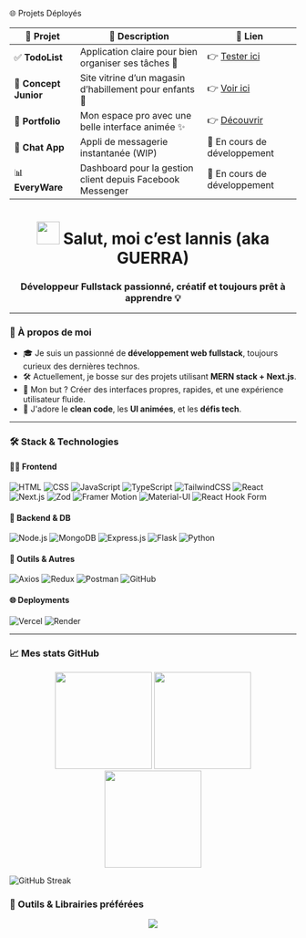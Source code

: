 
 🌐 Projets Déployés



| 🌟 Projet             | 🧾 Description                                               | 🔗 Lien                                                          |
|----------------------|-------------------------------------------------------------|------------------------------------------------------------------|
| ✅ **TodoList**       | Application claire pour bien organiser ses tâches 🧠         | 👉 [Tester ici](https://newtaskly.vercel.app/)                   |
| 🧒 **Concept Junior** | Site vitrine d’un magasin d’habillement pour enfants 👕     | 👉 [Voir ici](https://concept-junior.vercel.app/)                |
| 💼 **Portfolio**      | Mon espace pro avec une belle interface animée ✨            | 👉 [Découvrir](https://iannis-g-portfolio--one.vercel.app/)      |
| 💬 **Chat App**       | Appli de messagerie instantanée (WIP)                        | 🚧 En cours de développement                                     |
| 📊 **EveryWare**      | Dashboard pour la gestion client depuis Facebook Messenger   | 🚧 En cours de développement                                     |



<h1 align="center">
  <img src="https://media.giphy.com/media/hvRJCLFzcasrR4ia7z/giphy.gif" width="40"/> 
  Salut, moi c’est Iannis (aka GUERRA)
</h1>
<h3 align="center">Développeur Fullstack passionné, créatif et toujours prêt à apprendre 💡</h3>

---

### 🧠 À propos de moi

- 🎓 Je suis un passionné de **développement web fullstack**, toujours curieux des dernières technos.
- 🛠️ Actuellement, je bosse sur des projets utilisant **MERN stack + Next.js**.
- 🚀 Mon but ? Créer des interfaces propres, rapides, et une expérience utilisateur fluide.
- 🎯 J'adore le **clean code**, les **UI animées**, et les **défis tech**.

---

### 🛠️ Stack & Technologies

#### 👨‍💻 Frontend
![HTML](https://img.shields.io/badge/HTML5-%23E34F26.svg?style=for-the-badge&logo=html5&logoColor=white)
![CSS](https://img.shields.io/badge/CSS3-%231572B6.svg?style=for-the-badge&logo=css3&logoColor=white)
![JavaScript](https://img.shields.io/badge/JavaScript-%23F7DF1E.svg?style=for-the-badge&logo=javascript&logoColor=black)
![TypeScript](https://img.shields.io/badge/TypeScript-%23007ACC.svg?style=for-the-badge&logo=typescript&logoColor=white)
![TailwindCSS](https://img.shields.io/badge/TailwindCSS-%2338B2AC.svg?style=for-the-badge&logo=tailwind-css&logoColor=white)
![React](https://img.shields.io/badge/React-%2361DAFB.svg?style=for-the-badge&logo=react&logoColor=black)
![Next.js](https://img.shields.io/badge/Next.js-000000?logo=nextdotjs&logoColor=white&style=for-the-badge)
![Zod](https://img.shields.io/badge/Zod-8e75ff?style=for-the-badge&logo=data:image/svg+xml;base64,PHN2ZyBmaWxsPSIjZmZmIiB4bWxucz0iaHR0cDovL3d3dy53My5vcmcvMjAwMC9zdmciIHdpZHRoPSIyNCIgaGVpZ2h0PSIyNCI+PHJlY3Qgd2lkdGg9IjI0IiBoZWlnaHQ9IjI0IiByeD0iNCIgZmlsbD0iIzhlNzVmZiIvPjx0ZXh0IHg9IjgiIHk9IjE2IiBmb250LXNpemU9IjExIiBmaWxsPSIjZmZmIj5aPC90ZXh0Pjwvc3ZnPg==)
![Framer Motion](https://img.shields.io/badge/Framer--Motion-%235858FD?style=for-the-badge&logo=framer&logoColor=white)
![Material-UI](https://img.shields.io/badge/Material--UI-%230081CB.svg?style=for-the-badge&logo=mui&logoColor=white)
![React Hook Form](https://img.shields.io/badge/React%20Hook%20Form-ff69b4?style=for-the-badge&logo=reacthookform&logoColor=white)


#### 🧰 Backend & DB
![Node.js](https://img.shields.io/badge/Node.js-%23339933.svg?style=for-the-badge&logo=node.js&logoColor=white)
![MongoDB](https://img.shields.io/badge/MongoDB-%2347A248.svg?style=for-the-badge&logo=mongodb&logoColor=white)
![Express.js](https://img.shields.io/badge/Express.js-%23000000.svg?style=for-the-badge&logo=express&logoColor=white)
![Flask](https://img.shields.io/badge/Flask-%23000000.svg?style=for-the-badge&logo=flask&logoColor=white)
![Python](https://img.shields.io/badge/Python-%233776AB.svg?style=for-the-badge&logo=python&logoColor=white)

#### 🧪 Outils & Autres
![Axios](https://img.shields.io/badge/AxiosHTTP-5A29E4?style=for-the-badge&logo=axios&logoColor=white)
![Redux](https://img.shields.io/badge/redux-764ABC?style=for-the-badge&logo=redux&logoColor=white)
![Postman](https://img.shields.io/badge/Postman-%23FF6C37.svg?style=for-the-badge&logo=postman&logoColor=white)
![GitHub](https://img.shields.io/badge/GitHub-%23181717.svg?style=for-the-badge&logo=github&logoColor=white)


#### 🌐 Deployments

![Vercel](https://img.shields.io/badge/Vercel-000000?style=for-the-badge&logo=vercel&logoColor=white)
![Render](https://img.shields.io/badge/Render-46E3B7?style=for-the-badge&logo=render&logoColor=white)

---


### 📈 Mes stats GitHub

<p align="center">
  <img src="https://github-readme-stats.vercel.app/api?username=IannisG10&show_icons=true&theme=tokyonight&hide_border=true&border_radius=18" height="170" />
  <img src="https://github-readme-stats.vercel.app/api/top-langs/?username=IannisG10&layout=compact&theme=tokyonight&hide_border=true&border_radius=18" height="170" />
  <img src="https://streak-stats.demolab.com?user=IannisG10&theme=tokyonight&hide_border=true&date_format=M%20j%5B%2C%20Y%5D&border_radius=18" height="170" />
</p>

![GitHub Streak](https://streak-stats.demolab.com?user=IannisG10&theme=tokyonight&hide_border=true&date_format=M%20j%5B%2C%20Y%5D)






### 🎨 Outils & Librairies préférées

<p align="center">
  <img src="https://skillicons.dev/icons?i=github,git,vercel,postman,vscode,redux,figma" />
</p>














